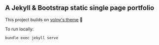 ## A Jekyll & Bootstrap static single page portfolio

This project builds on [volny's theme](https://github.com/volny/creative-theme-jekyll) :raised_hands:

To run locally:
```
bundle exec jekyll serve
```
